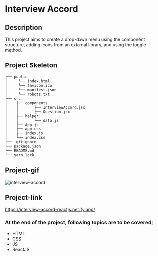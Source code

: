 # Interview Accord
## Description
This project aims to create a drop-down menu using the component structure, adding icons from an external library, and using the toggle method.
## Project Skeleton
```     
├── public
│     └── index.html
│     └── favicon.ico
│     └── manifest.json
│     └── robots.txt
├── src
│    ├── components
│    │       ├── InterviewAccord.jsx
│    │       ├── Question.jsx
│    ├── helper
│    │       └── data.js
│    ├── App.js
│    ├── App.css
│    ├── index.js
│    └── index.css
├── .gitignore
└── package.json 
└── README.md
└── yarn.lock
```
## Project-gif
![interview-accord](https://github.com/user-attachments/assets/d0561db8-1ee9-4bd6-9246-686fb264dcc5)
## Project-link
https://interview-accord-reactjs.netlify.app/
### At the end of the project, following topics are to be covered;
- HTML
- CSS
- JS
- ReactJS
